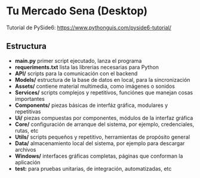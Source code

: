# Tu Mercado Sena (Desktop)

Tutorial de PySide6:
https://www.pythonguis.com/pyside6-tutorial/

## Estructura

- **main.py** primer script ejecutado, lanza el programa
- **requeriments.txt** lista las librerias necesarias para Python
- **API/** scripts para la comunicación con el backend
- **Models/** estructura de la base de datos en local, para la sincronización
- **Assets/** contiene material multimedia, como imágenes o sonidos
- **Services/** scripts complejos y repetitivos, funciónes que manejan cosas importantes
- **Components/** piezas básicas de interfáz gráfica, modulares y repetitivas
- **Ui/** piezas compuestas por componentes, módulos de la interfaz gráfica
- **Core/** configuración de arranque del sistema, por ejemplo, credenciales, rutas, etc
- **Utils/** scripts pequeños y repetitivo, herramientas de propósito general
- **Data/** almacenamiento local del sistema, por ejemplo para descargar archivos
- **Windows/** interfaces gráficas completas, páginas que conforman la aplicación
- **test:** para pruebas unitarias, de integración, automatizadas, etc

